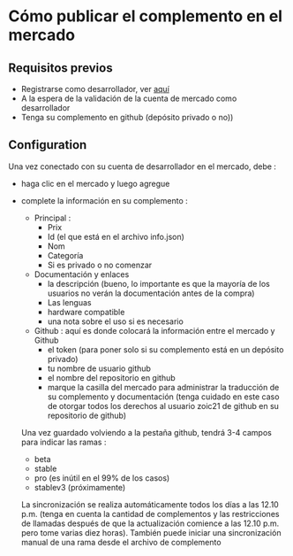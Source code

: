 # Cómo publicar el complemento en el mercado

## Requisitos previos

- Registrarse como desarrollador, ver [aquí](https://www.jeedom.com/site/fr/dev.html)
- A la espera de la validación de la cuenta de mercado como desarrollador
- Tenga su complemento en github (depósito privado o no))

## Configuration

Una vez conectado con su cuenta de desarrollador en el mercado, debe :

- haga clic en el mercado y luego agregue
- complete la información en su complemento :
  - Principal :
    - Prix
    - Id (el que está en el archivo info.json)
    - Nom
    - Categoría
    - Si es privado o no comenzar
  - Documentación y enlaces
    - la descripción (bueno, lo importante es que la mayoría de los usuarios no verán la documentación antes de la compra)
    - Las lenguas
    - hardware compatible
    - una nota sobre el uso si es necesario
  - Github : aquí es donde colocará la información entre el mercado y Github
    - el token (para poner solo si su complemento está en un depósito privado)
    - tu nombre de usuario github
    - el nombre del repositorio en github
    - marque la casilla del mercado para administrar la traducción de su complemento y documentación (tenga cuidado en este caso de otorgar todos los derechos al usuario zoic21 de github en su repositorio de github)

   Una vez guardado volviendo a la pestaña github, tendrá 3-4 campos para indicar las ramas :

   - beta
   - stable
   - pro (es inútil en el 99% de los casos)
   - stablev3 (próximamente)

   La sincronización se realiza automáticamente todos los días a las 12.10 p.m. (tenga en cuenta la cantidad de complementos y las restricciones de llamadas después de que la actualización comience a las 12.10 p.m. pero tome varias diez horas). También puede iniciar una sincronización manual de una rama desde el archivo de complemento
